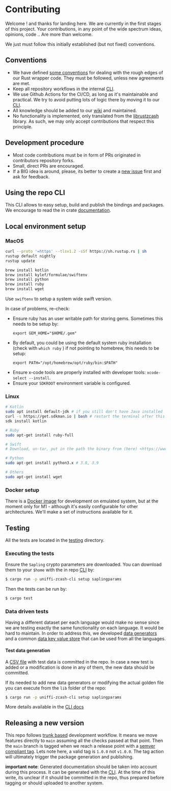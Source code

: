 # Contributing

Welcome ! and thanks for landing here. We are currently in the first stages of this project. Your contributions, in any point of the wide spectrum ideas, opinions, code .. Are more than welcome.

We just must follow this initially established (but not fixed) conventions.

## <a href="conventions"></a> Conventions

* We have defined [some conventions](../../wiki/Bindings-source-code-conventions) for dealing with the rough edges of our Rust wrapper code. They must be followed, unless new agreements are met.
* Keep all repository workflows in the internal [CLI](./lib/uniffi-zcash-cli/README.md).
* We use Github Actions for the CI/CD, as long as it's maintainable and practical. We try to avoid putting lots of logic there by moving it to our [CLI](./lib/uniffi-zcash-cli/README.md).
* All knowledge should be added to our [wiki](../../wiki) and maintained.
* No functionality is implemented, only translated from the [librustzcash](https://github.com/zcash/librustzcash) library. As such, we may only accept contributions that respect this principle.

## <a href="development-procedure"></a> Development procedure

* Most code contributions must be in form of PRs originated in contributors repository forks.
* Small, direct PRs are encouraged.
* If a BIG idea is around, please, its better to create a [new issue](../../issues/new) first and ask for feedback.

## <a href="repo-cli"></a> Using the repo CLI

This CLI allows to easy setup, build and publish the bindings and packages. We encourage to read the in crate [documentation](./lib/uniffi-zcash-cli/README.md).

## <a href="local-environment-setup"></a> Local environment setup

### <a href="local-environment-macos"></a> MacOS

```bash
curl --proto '=https' --tlsv1.2 -sSf https://sh.rustup.rs | sh
rustup default nightly
rustup update

brew install kotlin
brew install kylef/formulae/swiftenv
brew install python
brew install ruby
brew install wget
```

Use `swiftenv` to setup a system wide swift version.

In case of problems, re-check:

* Ensure ruby has an user writable path for storing gems. Sometimes this needs to be setup by:
  ```
  export GEM_HOME="$HOME/.gem"
  ```
* By default, you could be using the default system ruby installation (check with `which ruby` ) if not pointing to homebrew, this needs to be setup:
  ```
  export PATH="/opt/homebrew/opt/ruby/bin:$PATH"
  ```
* Ensure x-code tools are properly installed with developer tools: `xcode-select --install`.
* Ensure your `SDKROOT` environment variable is configured.

### <a href="local-environment-linux"></a> Linux

```bash
# Kotlin
sudo apt install default-jdk # if you still don't have Java installed
curl -s https://get.sdkman.io | bash # restart the terminal after this
sdk install kotlin

# Ruby
sudo apt-get install ruby-full

# Swift
# Download, un-tar, put in the path the binary from (here) <https://www.swift.org/download>.

# Python
sudo apt-get install python3.x # 3.8, 3.9

# Others
sudo apt-get install wget
```

### <a href="local-environment-docker"></a> Docker setup

There is a [Docker image](./docker/Dockerfile) for development on emulated system, but at the moment only for M1 - although it's easily configurable for other architectures. We'll make a set of instructions available for it.

## <a href="testing"></a> Testing

All the tests are located in the [testing](./lib/uniffi-zcash/tests/) directory. 

### <a href="executing-tests"></a> Executing the tests

Ensure the `Sapling` crypto parameters are downloaded. You can download them
to your `$home` with the in repo [CLI](./lib/uniffi-zcash-cli/README.md) by:

```bash
$ cargo run -p uniffi-zcash-cli setup saplingparams
```

Then the tests can be run by:

```bash
$ cargo test
```

### <a href="data-driven-tests"></a> Data driven tests

Having a different dataset per each language would make no sense since we are testing exactly the same functionality on each language. It would be hard to maintain. In order to address this, we developed [data generators](./lib/uniffi-zcash-test/src/test_data/) and a common [data key value store](./lib/uniffi-zcash-test/src/test_support.rs) that can be used from all the languages.

#### <a href="test-data-generation"></a> Test data generation

A [CSV file](./lib/uniffi-zcash/tests/test_data.csv) with test data is committed in the repo. In case a new test is added or a modification is done in any of them, the new data should be committed.

If its needed to add new data generators or modifying the actual golden file you can execute from the `lib` folder of the repo:

```bash
$ cargo run -p uniffi-zcash-cli setup saplingparams
```

More details available in the [CLI docs](./lib/uniffi-zcash-cli/README.md)

## <a href="releasing"></a> Releasing a new version

This repo follows [trunk based](https://trunkbaseddevelopment.com/) development workflow. It means we move features directly to `main` assuming all the checks passed at that point. Then the `main` branch is tagged when we reach a release point with a [semver compliant tag](https://semver.org/#is-there-a-suggested-regular-expression-regex-to-check-a-semver-string). Lets note here, a valid tag is `1.0.0` not `v1.0.0`. The tag action will ultimately trigger the package generation and publishing.

**important note**: Generated documentation should be taken into account during this process. It can be generated with the [CLI](./lib/uniffi-zcash-cli/README.md). At the time of this write, its unclear if it should be committed in the repo, thus prepared before tagging or should uploaded to another system.